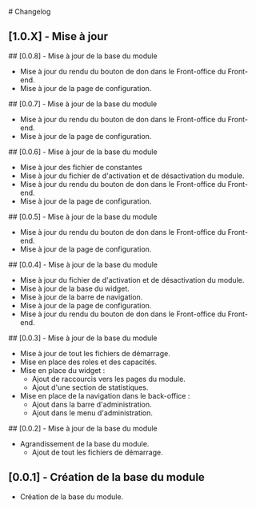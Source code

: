 # Changelog

## [1.0.X] - Mise à jour

## [0.0.8] - Mise à jour de la base du module

- Mise à jour du rendu du bouton de don dans le Front-office du Front-end.
- Mise à jour de la page de configuration.

## [0.0.7] - Mise à jour de la base du module

- Mise à jour du rendu du bouton de don dans le Front-office du Front-end.
- Mise à jour de la page de configuration.

## [0.0.6] - Mise à jour de la base du module

- Mise à jour des fichier de constantes
- Mise à jour du fichier de d'activation et de désactivation du module.
- Mise à jour du rendu du bouton de don dans le Front-office du Front-end.
- Mise à jour de la page de configuration.

## [0.0.5] - Mise à jour de la base du module

- Mise à jour du rendu du bouton de don dans le Front-office du Front-end.
- Mise à jour de la page de configuration.

## [0.0.4] - Mise à jour de la base du module

- Mise à jour du fichier de d'activation et de désactivation du module.
- Mise à jour de la base du widget.
- Mise à jour de la barre de navigation.
- Mise à jour de la page de configuration.
- Mise à jour du rendu du bouton de don dans le Front-office du Front-end.

## [0.0.3] - Mise à jour de la base du module

- Mise à jour de tout les fichiers de démarrage.
- Mise en place des roles et des capacités.
- Mise en place du widget :
    - Ajout de raccourcis vers les pages du module.
    - Ajout d'une section de statistiques.
- Mise en place de la navigation dans le back-office :
    - Ajout dans la barre d'administration.
    - Ajout dans le menu d'administration.

## [0.0.2] - Mise à jour de la base du module

- Agrandissement de la base du module.
    - Ajout de tout les fichiers de démarrage.

## [0.0.1] - Création de la base du module

- Création de la base du module.